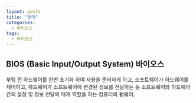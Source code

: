 ```yaml
---
layout: posts
title: "용어"
categories:
  - 바이오스
tags:
  - 바이오스 
---
```



## BIOS (Basic Input/Output System) 바이오스 
 부팅 전 하드웨어를 한번 초기화 하여 사용을 준비하게 하고, 소프트웨어가 하드웨어를 제어하고, 하드웨어가 소프트웨어에 변경된 정보를 전달하는 등 소프트웨어와 하드웨어 간의 설정 및 정보 전달의 매개 역할을 하는 컴퓨터의 펌웨어.


 